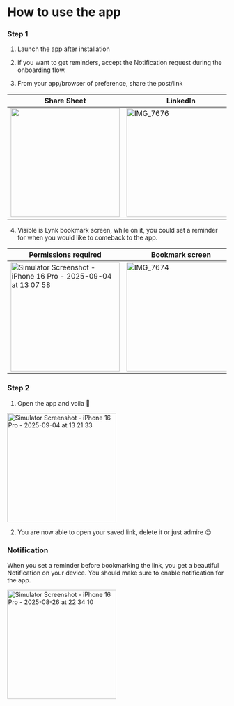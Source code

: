# How to use the app

### Step 1

1. Launch the app after installation
2. if you want to get reminders, accept the Notification request during the onboarding flow.

3. From your app/browser of preference, share the post/link

| **Share Sheet** | **LinkedIn** | **X** | **Github** |
| --- | --- | --- | --- |
| <img src="https://github.com/user-attachments/assets/34b7d0ec-534e-4170-8792-29af523e6427" width="250" /> | <img width="250" alt="IMG_7676" src="https://github.com/user-attachments/assets/2d01fbd3-1f5c-4a8f-8398-958e3d2667df" /> | <img width="250" alt="IMG_7674" src="https://github.com/user-attachments/assets/fa2ba8d5-eb5a-48f6-b3af-c2d446c8088e" /> | <img width="250" alt="Simulator Screenshot" src="https://github.com/user-attachments/assets/f65f6bbe-b8dc-42ec-98da-01ecb27495f6" /> |

4. Visible is Lynk bookmark screen, while on it, you could set a reminder for when you would like to comeback to the app.

| **Permissions required** | **Bookmark screen** |
| --- | --- |
| <img width="250" alt="Simulator Screenshot - iPhone 16 Pro - 2025-09-04 at 13 07 58" src="https://github.com/user-attachments/assets/d07953ea-1304-4fda-a1cb-bbf69091382e" /> | <img width="250" alt="IMG_7674" src="https://github.com/user-attachments/assets/fa2ba8d5-eb5a-48f6-b3af-c2d446c8088e" /> |

### Step 2

1. Open the app and voila 🤗

<img width="250" alt="Simulator Screenshot - iPhone 16 Pro - 2025-09-04 at 13 21 33" src="https://github.com/user-attachments/assets/26a1836a-100b-41f0-8cab-71e56889346c" />

2. You are now able to open your saved link, delete it or just admire 😌

### Notification

When you set a reminder before bookmarking the link, you get a beautiful Notification on your device. You should make sure to enable notification for the app.

<img width="250" alt="Simulator Screenshot - iPhone 16 Pro - 2025-08-26 at 22 34 10" src="https://github.com/user-attachments/assets/93fbc38d-55b8-47fe-9be1-6154451be18c" />
